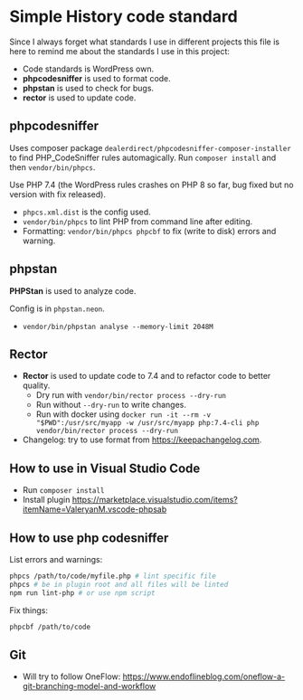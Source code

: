 # Simple History code standard

Since I always forget what standards I use in different projects this file is here to remind me about the standards I use in this project:

- Code standards is WordPress own.
- **phpcodesniffer** is used to format code.
- **phpstan** is used to check for bugs.
- **rector** is used to update code.

## phpcodesniffer

Uses composer package `dealerdirect/phpcodesniffer-composer-installer` to find PHP_CodeSniffer rules automagically. Run `composer install` and then `vendor/bin/phpcs`.

Use PHP 7.4 (the WordPress rules crashes on PHP 8 so far, bug fixed but no version with fix released).

- `phpcs.xml.dist` is the config used.
- `vendor/bin/phpcs` to lint PHP from command line after editing.
- Formatting:
  `vendor/bin/phpcs phpcbf` to fix (write to disk) errors and warning.

## phpstan

**PHPStan** is used to analyze code.

Config is in `phpstan.neon`.

- `vendor/bin/phpstan analyse --memory-limit 2048M`

## Rector

- **Rector** is used to update code to 7.4 and to refactor code to better quality.
  - Dry run with `vendor/bin/rector process --dry-run`
  - Run without `--dry-run` to write changes.
  - Run with docker using `docker run -it --rm -v "$PWD":/usr/src/myapp -w /usr/src/myapp php:7.4-cli php vendor/bin/rector process --dry-run`
- Changelog: try to use format from https://keepachangelog.com.

## How to use in Visual Studio Code

- Run `composer install`
- Install plugin https://marketplace.visualstudio.com/items?itemName=ValeryanM.vscode-phpsab

## How to use php codesniffer

List errors and warnings:

```bash
phpcs /path/to/code/myfile.php # lint specific file
phpcs # be in plugin root and all files will be linted
npm run lint-php # or use npm script
```

Fix things:

```bash
phpcbf /path/to/code
```

## Git

- Will try to follow OneFlow:
  https://www.endoflineblog.com/oneflow-a-git-branching-model-and-workflow
